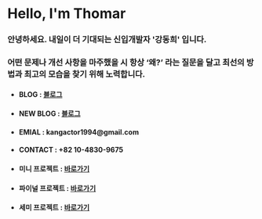 <h1 align="left">Hello, I'm Thomar</h1>
<h3 align="left">안녕하세요. 내일이 더 기대되는 신입개발자 '강동희' 입니다. </h3>
<h3 align="left">어떤 문제나 개선 사항을 마주했을 시 항상 ‘왜?’ 라는 질문을 달고 최선의 방법과 최고의 모습을 찾기 위해 노력합니다. </h3>

<ul>
  <li><h4>BLOG : <a href="https://blog.naver.com/kangactor123"> 블로그 </a></h4></li>
  <li><h4>NEW BLOG : <a href="https://velog.io/@kangactor123"> 블로그 </a></h4></li>
  <li><h4>EMIAL : kangactor1994@gmail.com </h4></li>
  <li><h4>CONTACT : +82 10-4830-9675 </h4></li>
  <li><h4>미니 프로젝트 : <a href="https://github.com/kangactor123/FoodBTI">바로가기</a></h4></li>
  <li><h4>파이널 프로젝트 : <a href="https://github.com/kangactor123/FInal_Project">바로가기</a></h4></li>
  <li><h4>세미 프로젝트 : <a href="https://github.com/kangactor123/SemiProject">바로가기</a></h4></li>
</ul>
<br>
<br>
